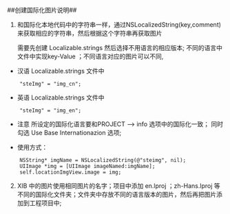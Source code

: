 ##创建国际化图片说明##

1. 和国际化本地代码中的字符串一样，通过NSLocalizedString(key,comment)来获取相应的字符串，然后根据这个字符串再获取图片

    需要先创建 Localizable.strings 然后选择不用语言的相应版本; 不同的语言中文件中实现key-Value ；不同语言对应的图片可以不同, 

-   汉语 Localizable.strings 文件中
    
```
    "steImg" = "img_cn";
```

-    英语 Localizable.strings 文件中
    
```
    "steImg" = "img_en";
```
-  注意 所设定的国际化语言要和PROJECT --> info 选项中的国际化一致； 同时勾选 Use Base Internationazion 选项;
    
 - 使用方式：
    
```
    NSString* imgName = NSLocalizedString(@"steimg", nil);   
    UIImage *img = [UIImage imageNamed:imgName];
    self.locationImgView.image = img;
```

2. XIB 中的图片使用相同图片的名字；项目中添加 en.lproj ；zh-Hans.lproj 等不同的国际化文件夹；文件夹中存放不同的语言版本的图片，然后再把图片添加到工程项目中;
